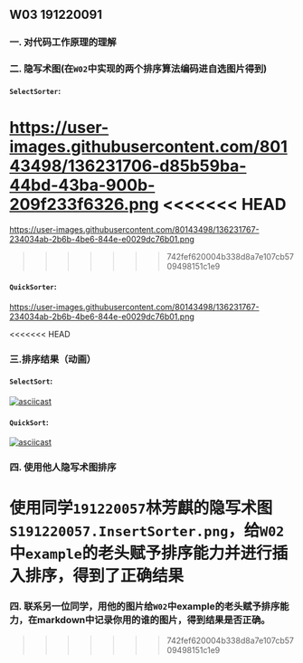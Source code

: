 ## W03 191220091

### 一. 对代码工作原理的理解



### 二. 隐写术图(在`W02`中实现的两个排序算法编码进自选图片得到)

#### `SelectSorter`:

https://user-images.githubusercontent.com/80143498/136231706-d85b59ba-44bd-43ba-900b-209f233f6326.png
<<<<<<< HEAD
=======


https://user-images.githubusercontent.com/80143498/136231767-234034ab-2b6b-4be6-844e-e0029dc76b01.png

>>>>>>> 742fef620004b338d8a7e107cb5709498151c1e9

#### `QuickSorter`:

https://user-images.githubusercontent.com/80143498/136231767-234034ab-2b6b-4be6-844e-e0029dc76b01.png


<<<<<<< HEAD

### 三.排序结果（动画）

#### `SelectSort`:

[![asciicast](https://asciinema.org/a/440393.svg)](https://asciinema.org/a/440393)



#### `QuickSort`:

[![asciicast](https://asciinema.org/a/440395.svg)](https://asciinema.org/a/440395)



### 四. 使用他人隐写术图排序

使用同学`191220057`林芳麒的隐写术图`S191220057.InsertSorter.png`，给`W02`中`example`的老头赋予排序能力并进行插入排序，得到了正确结果
=======
### 四. 联系另一位同学，用他的图片给`W02`中example的老头赋予排序能力，在markdown中记录你用的谁的图片，得到结果是否正确。
>>>>>>> 742fef620004b338d8a7e107cb5709498151c1e9
